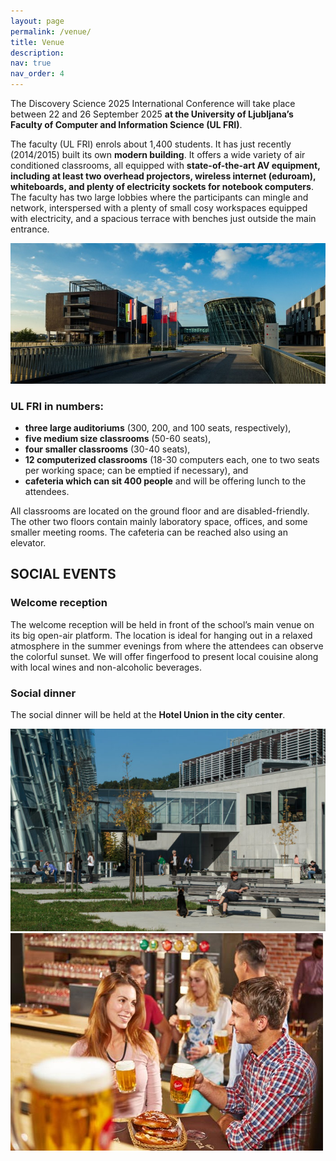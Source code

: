 ```yaml
---
layout: page
permalink: /venue/
title: Venue
description:
nav: true
nav_order: 4
---
```


The Discovery Science 2025 International Conference will take place between 22 and 26 September 2025 **at the University of Ljubljana’s Faculty of Computer and Information Science (UL FRI)**.

The faculty (UL FRI) enrols about 1,400 students. It has just recently (2014/2015) built its own **modern building**. It offers a wide variety of air conditioned classrooms, all equipped with **state-of-the-art AV equipment, including at least two overhead projectors, wireless internet (eduroam), whiteboards, and plenty of electricity sockets for notebook computers**. The faculty has two large lobbies where the participants can mingle and network, interspersed with a plenty of small cosy workspaces equipped with electricity, and a spacious terrace with benches just outside the main entrance.

<img src="/assets/img/venue/FRI.jpeg" class="img-fluid img-center" alt="Faculty of Computer and Information Science, University of Ljubljana">

### UL FRI in numbers:

- **three large auditoriums** (300, 200, and 100 seats, respectively),
- **five medium size classrooms** (50-60 seats),
- **four smaller classrooms** (30-40 seats),
- **12 computerized classrooms** (18-30 computers each, one to two seats per working space; can be emptied if necessary), and
- **cafeteria which can sit 400 people** and will be offering lunch to the attendees.

All classrooms are located on the ground floor and are disabled-friendly. The other two floors contain mainly laboratory space, offices, and some smaller meeting rooms. The cafeteria can be reached also using an elevator.

## SOCIAL EVENTS

### Welcome reception

The welcome reception will be held in front of the school’s main venue on its big open-air platform. The location is ideal for hanging out in a relaxed atmosphere in the summer evenings from where the attendees can observe the colorful sunset. We will offer fingerfood to present local couisine along with local wines and non-alcoholic beverages.

### Social dinner

The social dinner will be held at the **Hotel Union in the city center**.

<div class="row">
  <div class="col-md-4 offset-md-2">
    <img src="/assets/img/venue/1.jpg" class="img-fluid img-center" alt="Social event 2">
  </div>
  <div class="col-md-4">
    <img src="/assets/img/venue/2.jpg" class="img-fluid img-center" alt="Social event 2">
  </div>
</div>
